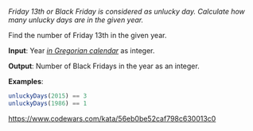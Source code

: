 *Friday 13th or Black Friday is considered as unlucky day. Calculate how many unlucky days are in the given year.*

Find the number of Friday 13th in the given year.

**Input**: Year <u>_in Gregorian calendar_</u> as integer.

**Output**: Number of Black Fridays in the year as an integer.

**Examples**:

```js
unluckyDays(2015) == 3
unluckyDays(1986) == 1
```

https://www.codewars.com/kata/56eb0be52caf798c630013c0
